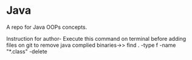 # Java
A repo for Java OOPs concepts.

Instruction for author-
	Execute this command on terminal before adding files on git to remove java complied binaries->>  find . -type f -name "*.class" -delete
